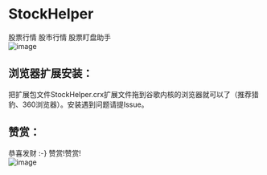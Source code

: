 # StockHelper
股票行情 股市行情 股票盯盘助手
<br/>
![image](https://raw.githubusercontent.com/dabpop139/StockHelper/master/screen.jpg)
## 浏览器扩展安装：

把扩展包文件StockHelper.crx扩展文件拖到谷歌内核的浏览器就可以了（推荐猎豹、360浏览器）。安装遇到问题请提Issue。

## 赞赏：
恭喜发财 :-} 赞赏!赞赏!
<br/>
![image](https://raw.githubusercontent.com/dabpop139/StockHelper/master/wechat_zs.jpg)
